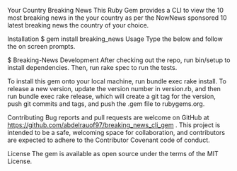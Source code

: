 Your Country Breaking News
This Ruby Gem provides a CLI to view the 10 most breaking news in the your country as per the NowNews sponsored 10 latest breaking news the country of your choice.

Installation
$ gem install breaking_news
Usage
Type the below and follow the on screen prompts.

$ Breaking-News
Development
After checking out the repo, run bin/setup to install dependencies. Then, run rake spec to run the tests.

To install this gem onto your local machine, run bundle exec rake install. To release a new version, update the version number in version.rb, and then run bundle exec rake release, which will create a git tag for the version, push git commits and tags, and push the .gem file to rubygems.org.

Contributing
Bug reports and pull requests are welcome on GitHub at https://github.com/abdelrauof97/breaking_news_cli_gem . This project is intended to be a safe, welcoming space for collaboration, and contributors are expected to adhere to the Contributor Covenant code of conduct.

License
The gem is available as open source under the terms of the MIT License.
